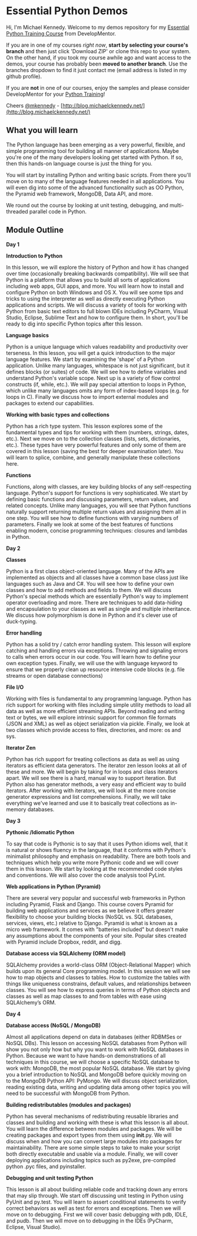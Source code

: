Essential Python Demos
===========

Hi, I'm Michael Kennedy. Welcome to my demos repository for my 
[Essential Python Training Course](http://www.develop.com/training-course/essential-python-with-pyramid-sqlalchemy-nosql-and-core-language-features) 
from DevelopMentor. 

If you are in one of my courses *right now*, **start by selecting your course's branch** and then just click 'Download ZIP' or clone this repo to your system. On the other hand, if you took my course awhile ago and want access to the demos, your course has probably been **moved to another branch**. Use the branches dropdown to find it just contact me (email address is listed in my github profile).

If you are **not** in one of our courses, enjoy the samples and please consider DevelopMentor for your [Python Training](http://www.develop.com/training-courses/python)!

Cheers
[@mkennedy](https://twitter.com/mkennedy) - 
[http://blog.michaelckennedy.net/](http://blog.michaelckennedy.net/)


What you will learn
------------

The Python language has been emerging as a very powerful, flexible, and simple programming tool for building all manner of applications. Maybe you're one of the many developers looking get started with Python. If so, then this hands-on language course is just the thing for you.

You will start by installing Python and writing basic scripts. From there you'll move on to many of the language features needed in all applications. You will even dig into some of the advanced functionality such as OO Python, the Pyramid web framework, MongoDB, Data API, and more.

We round out the course by looking at unit testing, debugging, and multi-threaded parallel code in Python.

Module Outline
------------

**Day 1**

**Introduction to Python**

In this lesson, we will explore the history of Python and how it has changed over time (occasionally breaking backwards compatibility). We will see that Python is a platform that allows you to build all sorts of applications including web apps, GUI apps, and more. You will learn how to install and configure Python on both Windows and OS X. You will see some tips and tricks to using the interpreter as well as directly executing Python applications and scripts. We will discuss a variety of tools for working with Python from basic text editors to full blown IDEs including PyCharm, Visual Studio, Eclipse, Sublime Text and how to configure them. In short, you'll be ready to dig into specific Python topics after this lesson.

**Language basics**

Python is a unique language which values readability and productivity over terseness. In this lesson, you will get a quick introduction to the major language features. We start by examining the 'shape' of a Python application. Unlike many languages, whitespace is not just significant, but it defines blocks (or suites) of code. We will see how to define variables and understand Python's variable scope. Next up is a variety of flow control constructs (if, while, etc.). We will pay special attention to loops in Python, which unlike many languages omits any form of index-based loops (e.g. for loops in C). Finally we discuss how to import external modules and packages to extend our capabilities.

**Working with basic types and collections**

Python has a rich type system. This lesson explores some of the fundamental types and tips for working with them (numbers, strings, dates, etc.). Next we move on to the collection classes (lists, sets, dictionaries, etc.). These types have very powerful features and only some of them are covered in this lesson (saving the best for deeper examination later). You will learn to splice, combine, and generally manipulate these collections here.

**Functions**

Functions, along with classes, are key building blocks of any self-respecting language. Python's support for functions is very sophisticated. We start by defining basic functions and discussing parameters, return values, and related concepts. Unlike many languages, you will see that Python functions naturally support returning multiple return values and assigning them all in one step. You will see how to define functions with varying numbers of parameters. Finally we look at some of the best features of functions enabling modern, concise programming techniques: closures and lambdas in Python.

**Day 2**

**Classes**

Python is a first class object-oriented language. Many of the APIs are implemented as objects and all classes have a common base class just like languages such as Java and C#. You will see how to define your own classes and how to add methods and fields to them. We will discuss Python's special methods which are essentially Python's way to implement operator overloading and more. There are techniques to add data-hiding and encapsulation to your classes as well as single and multiple inheritance. We discuss how polymorphism is done in Python and it's clever use of duck-typing.

**Error handling**

Python has a solid try / catch error handling system. This lesson will explore catching and handling errors via exceptions. Throwing and signaling errors to calls when errors occur in our code. You will learn how to define your own exception types. Finally, we will use the with language keyword to ensure that we properly clean up resource intensive code blocks (e.g. file streams or open database connections)

**File I/O**

Working with files is fundamental to any programming language. Python has rich support for working with files including simple utility methods to load all data as well as more efficient streaming APIs. Beyond reading and writing text or bytes, we will explore intrinsic support for common file formats (JSON and XML) as well as object serialization via pickle. Finally, we look at two classes which provide access to files, directories, and more: os and sys.

**Iterator Zen**

Python has rich support for treating collections as data as well as using iterators as efficient data generators. The iterator zen lesson looks at all of these and more. We will begin by taking for in loops and class iterators apart. We will see there is a hard, manual way to support iteration. But Python also has generator methods, a very easy and efficient way to build iterators. After working with iterators, we will look at the more concise generator expressions and list comprehensions. Finally, we will take everything we've learned and use it to basically treat collections as in-memory databases.

**Day 3**

**Pythonic /Idiomatic Python**

To say that code is Pythonic is to say that it uses Python idioms well, that it is natural or shows fluency in the language, that it conforms with Python's minimalist philosophy and emphasis on readability. There are both tools and techniques which help you write more Pythonic code and we will cover them in this lesson. We start by looking at the recommended code styles and conventions. We will also cover the code analysis tool PyLint.

**Web applications in Python (Pyramid)**

There are several very popular and successful web frameworks in Python including Pyramid, Flask and Django. This course covers Pyramid for building web applications and services as we believe it offers greater flexibility to choose your building blocks (NoSQL vs. SQL databases, services, views, etc.) relative to Django. Pyramid is what is known as a micro web framework. It comes with "batteries included" but doesn't make any assumptions about the components of your site. Popular sites created with Pyramid include Dropbox, reddit, and digg.

**Database access via SQLAlchemy (ORM model)**

SQLAlchemy provides a world-class ORM (Object-Relational Mapper) which builds upon its general Core programming model. In this session we will see how to map objects and classes to tables. How to customize the tables with things like uniqueness constrains, default values, and relationships between classes. You will see how to express queries in terms of Python objects and classes as well as map classes to and from tables with ease using SQLAlchemy’s ORM.

**Day 4**

**Database access (NoSQL / MongoDB)**

Almost all applications depend on data in databases (either RDBMSes or NoSQL DBs). This lesson on accessing NoSQL databases from Python will show you not only how but why you want to work with NoSQL databases in Python. Because we want to have hands-on demonstrations of all techniques in this course, we will choose a specific NoSQL database to work with: MongoDB, the most popular NoSQL database. We start by giving you a brief introduction to NoSQL and MongoDB before quickly moving on to the MongoDB Python API: PyMongo. We will discuss object serialization, reading existing data, writing and updating data among other topics you will need to be successful with MongoDB from Python.

**Building redistributables (modules and packages)**

Python has several mechanisms of redistributing reusable libraries and classes and building and working with these is what this lesson is all about. You will learn the difference between modules and packages. We will be creating packages and export types from them using __init__.py. We will discuss when and how you can convert large modules into packages for maintainability. There are some simple steps to take to make your script both directly executable and usable via a module. Finally, we will cover deploying applications including topics such as py2exe, pre-compiled python .pyc files, and pyinstaller.

**Debugging and unit testing Python**

This lesson is all about building reliable code and tracking down any errors that may slip through. We start off discussing unit testing in Python using PyUnit and py.test. You will learn to assert conditional statements to verify correct behaviors as well as test for errors and exceptions. Then we will move on to debugging. First we will cover basic debugging with pdb, IDLE, and pudb. Then we will move on to debugging in the IDEs (PyCharm, Eclipse, Visual Studio).

